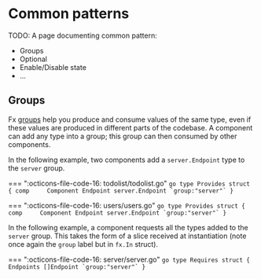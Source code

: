 # Common patterns

TODO: A page documenting common pattern:

* Groups
* Optional
* Enable/Disable state
* ...

## Groups

Fx [groups](https://pkg.go.dev/go.uber.org/fx#hdr-Value_Groups) help you produce and consume values of the same type, even if these values are produced in different parts of the codebase. A component can add any type into a group; this group can then consumed by other components.

In the following example, two components add a `server.Endpoint` type to the `server` group.

=== ":octicons-file-code-16: todolist/todolist.go"
    ```go
    type Provides struct {
        comp     Component
        Endpoint server.Endpoint `group:"server"`
    }
    ```

=== ":octicons-file-code-16: users/users.go"
    ```go
    type Provides struct {
        comp     Component
        Endpoint server.Endpoint `group:"server"`
    }
    ```

In the following example, a component requests all the types added to the `server` group. This takes the form of a slice received at
instantiation (note once again the `group` label but in `fx.In` struct).

=== ":octicons-file-code-16: server/server.go"
    ```go
    type Requires struct {
        Endpoints []Endpoint `group:"server"`
    }
    ```

